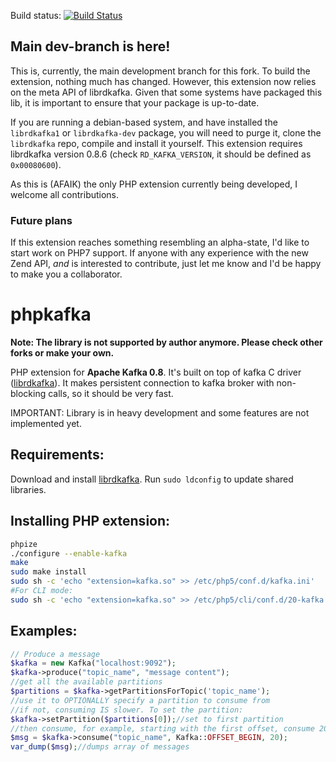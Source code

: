 Build status: [![Build Status](https://travis-ci.org/EVODelavega/phpkafka.svg?branch=consume-with-meta)](https://travis-ci.org/EVODelavega/phpkafka)

## Main dev-branch is here!

This is, currently, the main development branch for this fork. To build the extension, nothing much has changed.
However, this extension now relies on the meta API of librdkafka. Given that some systems have packaged this lib, it is important to ensure that your package is up-to-date.

If you are running a debian-based system, and have installed the `librdkafka1` or `librdkafka-dev` package, you will need to purge it, clone the `librdkafka` repo, compile and install it yourself. This extension requires librdkafka version 0.8.6 (check `RD_KAFKA_VERSION`, it should be defined as `0x00080600`).

As this is (AFAIK) the only PHP extension currently being developed, I welcome all contributions.

### Future plans

If this extension reaches something resembling an alpha-state, I'd like to start work on PHP7 support. If anyone with any experience with the new Zend API, _and_ is interested to contribute, just let me know and I'd be happy to make you a collaborator.

phpkafka
========

**Note: The library is not supported by author anymore. Please check other forks or make your own.**

PHP extension for **Apache Kafka 0.8**. It's built on top of kafka C driver ([librdkafka](https://github.com/edenhill/librdkafka/)).
It makes persistent connection to kafka broker with non-blocking calls, so it should be very fast.

IMPORTANT: Library is in heavy development and some features are not implemented yet.

Requirements:
-------------
Download and install [librdkafka](https://github.com/edenhill/librdkafka/). Run `sudo ldconfig` to update shared libraries.

Installing PHP extension:
----------
```bash
phpize
./configure --enable-kafka
make
sudo make install
sudo sh -c 'echo "extension=kafka.so" >> /etc/php5/conf.d/kafka.ini'
#For CLI mode:
sudo sh -c 'echo "extension=kafka.so" >> /etc/php5/cli/conf.d/20-kafka.ini'
```

Examples:
--------
```php
// Produce a message
$kafka = new Kafka("localhost:9092");
$kafka->produce("topic_name", "message content");
//get all the available partitions
$partitions = $kafka->getPartitionsForTopic('topic_name');
//use it to OPTIONALLY specify a partition to consume from
//if not, consuming IS slower. To set the partition:
$kafka->setPartition($partitions[0]);//set to first partition
//then consume, for example, starting with the first offset, consume 20 messages
$msg = $kafka->consume("topic_name", Kafka::OFFSET_BEGIN, 20);
var_dump($msg);//dumps array of messages
```

